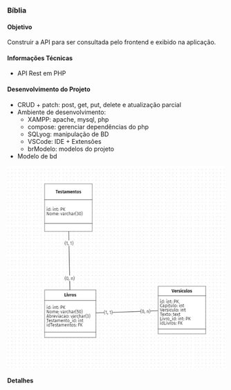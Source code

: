 ### Bíblia

#### Objetivo

Construir a API para ser consultada pelo frontend e exibido na aplicação.

#### Informações Técnicas

- API Rest em PHP

#### Desenvolvimento do Projeto

- CRUD + patch: post, get, put, delete e atualização parcial
- Ambiente de desenvolvimento:
  - XAMPP: apache, mysql, php
  - compose: gerenciar dependências do php
  - SQLyog: manipulação de BD
  - VSCode: IDE + Extensões
  - brModelo: modelos do projeto
- Modelo de bd
  
<p align="center" style="display: flex; align-items: flex-start; justify-content: center;">
  <img alt="biblia_db" title="#biblia_db" src="./.github/biblia_db.jpg">
</p>    

#### Detalhes 
